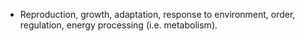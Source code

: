 - Reproduction, growth, adaptation, response to environment, order, regulation, energy processing (i.e. metabolism).